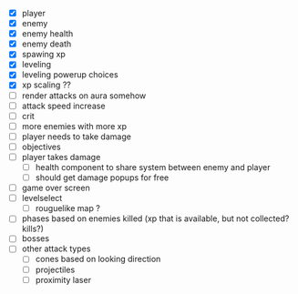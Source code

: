 - [x] player
- [x] enemy
- [x] enemy health
- [x] enemy death
- [x] spawing xp
- [x] leveling
- [x] leveling powerup choices
- [x] xp scaling ??
- [ ] render attacks on aura somehow
- [ ] attack speed increase
- [ ] crit
- [ ] more enemies with more xp
- [ ] player needs to take damage
- [ ] objectives
- [ ] player takes damage
	- [ ] health component to share system between enemy and player
	- [ ] should get damage popups for free
- [ ] game over screen
- [ ] levelselect
	- [ ] rouguelike map ?
- [ ] phases based on enemies killed (xp that is available, but not collected? kills?)
- [ ] bosses
- [ ] other attack types
	- [ ] cones based on looking direction
	- [ ] projectiles
	- [ ] proximity laser
